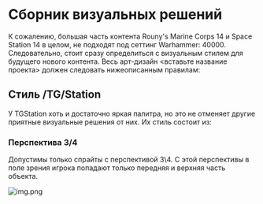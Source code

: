 # Сборник визуальных решений

К сожалению, большая часть контента Rouny's Marine Corps 14 и Space Station 14 в целом, не подходят под сеттинг Warhammer: 40000. Следовательно, стоит сразу определиться с визуальным стилем для будущего нового контента. Весь арт-дизайн <вставьте название проекта> должен следовать нижеописанным правилам:

## Стиль /TG/Station

У TGStation хоть и достаточно яркая палитра, но это не отменяет другие приятные визуальные решения от них.  Их стиль состоит из:

### Перспектива 3/4

Допустимы только спрайты с перспективой 3\4. С этой перспективы в поле зрения игрока попадают только передняя и верхняя часть объекта.

![img.png](img.png)